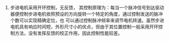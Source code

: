 1. 步进电机采用开环控制，无反馈，
   其控制原理为：每当一个脉冲信号到达驱动器便控制步进电机依照预设的方向旋转一个特定的角度，通过控制发送的脉冲个数可以实现精确定位，也
可以通过控制脉冲频率来调节电机转速。虽然步进电机具有响应时间短，外形尺寸小的优点，但由于其位置控制一般采用开环控制方法，没有发挥反馈的校正作用，因此控制性能较差。